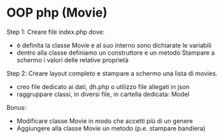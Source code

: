 # OOP php (Movie)

Step 1: 
Creare file index.php dove:
* è definita la classe Movie e al suo interno sono dichiarate le variabili 
* dentro alla classe definiamo un construttore e un metodo
Stampare a schermo i valori delle relative proprietà 

Step 2: 
Creare layout completo e stampare a schermo una lista di movies. 
* creo file dedicato ai dati, dh.php o utilizzo file allegati in json
* raggruppare classi, in diversi file, in cartella dedicata: Model

Bonus: 
* Modificare classe Movie in modo che accetti più di un genere
* Aggiungere alla classe Movie un metodo (p.e. stampare bandiera)